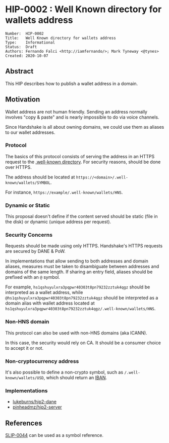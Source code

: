 # HIP-0002 : Well Known directory for wallets address

```
Number:  HIP-0002
Title:   Well Known directory for wallets address
Type:    Informational
Status:  Draft
Authors: Fernando Falci <http://iamfernando/>; Mark Tyneway <@tynes>
Created: 2020-10-07
```

## Abstract

This HIP describes how to publish a wallet address in a domain.

## Motivation

Wallet address are not human friendly. Sending an address normally involves "copy & paste" and is nearly impossible to do via voice channels.

Since Handshake is all about owning domains, we could use them as aliases to our wallet addresses.

### Protocol

The basics of this protocol consists of serving the address in an HTTPS request to the [.well-known directory](https://tools.ietf.org/html/rfc8615). For security reasons, should be done over HTTPS.

The address should be located at `https://<domain>/.well-known/wallets/SYMBOL`.

For instance, `https://example/.well-known/wallets/HNS`.

### Dynamic or Static

This proposal doesn't define if the content served should be static (file in the disk) or dynamic (unique address per request).

### Security Concerns

Requests should be made using only HTTPS. Handshake's HTTPS requests are secured by DANE & PoW.

In implementations that allow sending to both addresses and domain aliases, measures must be taken to disambiguate between addresses and domains of the same length. If sharing an entry field, aliases should be prefixed with an `@` symbol. 

For example, `hs1qshuyulxra3pqpwr40303t8pn79232zztuk4qgz` should be interpreted as a wallet address, while `@hs1qshuyulxra3pqpwr40303t8pn79232zztuk4qgz` should be interpreted as a domain alias with wallet address located at `hs1qshuyulxra3pqpwr40303t8pn79232zztuk4qgz/.well-known/wallets/HNS`.

### Non-HNS domain

This protocol can also be used with non-HNS domains (aka ICANN).

In this case, the security would rely on CA. It should be a consumer choice to accept it or not.

### Non-cryptocurrency address

It's also possible to define a non-crypto symbol, such as `/.well-known/wallets/USD`, which should return an [IBAN](https://www.iso.org/standard/81090.html).

### Implementations

- [lukeburns/hip2-dane](https://github.com/lukeburns/hip2-dane)
- [pinheadmz/hip2-server](https://github.com/pinheadmz/hip2-server)

## References

[SLIP-0044](https://github.com/satoshilabs/slips/blob/master/slip-0044.md) can be used as a symbol reference.
